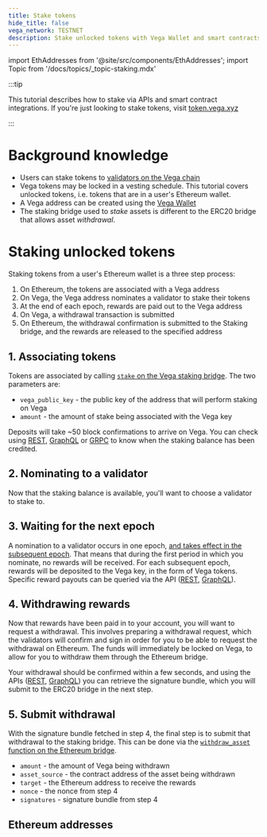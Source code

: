 ```yaml
---
title: Stake tokens
hide_title: false
vega_network: TESTNET
description: Stake unlocked tokens with Vega Wallet and smart contracts
---
```

import EthAddresses from '@site/src/components/EthAddresses';
import Topic from '/docs/topics/_topic-staking.mdx'

<Topic />

:::tip

This tutorial describes how to stake via APIs and smart contract integrations. If you're just looking to stake tokens, visit [token.vega.xyz](https://token.vega.xyz)

:::

# Background knowledge
* Users can stake tokens to [validators on the Vega chain](../concepts/vega-chain#delegated-proof-of-stake)
* Vega tokens may be locked in a vesting schedule. This tutorial covers unlocked tokens, i.e. tokens that are in a user's Ethereum wallet.
* A Vega address can be created using the [Vega Wallet](../tools/vega-wallet/)
* The staking bridge used to *stake* assets is different to the ERC20 bridge that allows asset *withdrawal*.

# Staking unlocked tokens
Staking tokens from a user's Ethereum wallet is a three step process:
1. On Ethereum, the tokens are associated with a Vega address
2. On Vega, the Vega address nominates a validator to stake their tokens
3. At the end of each epoch, rewards are paid out to the Vega address
4. On Vega, a withdrawal transaction is submitted
5. On Ethereum, the withdrawal confirmation is submitted to the Staking bridge, and the rewards are released to the specified address

## 1. Associating tokens
Tokens are associated by calling [`stake` on the Vega staking bridge](../api/bridge/contracts/Vega_Staking_Bridge#stake). The two parameters are:
* `vega_public_key` - the public key of the address that will perform staking on Vega
* `amount` - the amount of stake being associated with the Vega key

Deposits will take ~50 block confirmations to arrive on Vega. You can check using [REST](../api/rest/data-v2/trading-data-service-get-stake), [GraphQL](../graphql/objects/party#operation/TradingDataService1_ERC20WithdrawalApproval) or [GRPC](../grpc/vega/vega.proto#vegaproto) to know when the staking balance has been credited.

## 2. Nominating to a validator
Now that the staking balance is available, you'll want to choose a validator to stake to.

## 3. Waiting for the next epoch
A nomination to a validator occurs in one epoch, [and takes effect in the subsequent epoch](../concepts/vega-chain#operation/ERC20WithdrawalApproval). That means that during the first period in which you nominate, no rewards will be received. For each subsequent epoch, rewards will be deposited to the Vega key, in the form of Vega tokens. Specific reward payouts can be queried via the API ([REST](../api/rest/data-v2/trading-data-service-list-reward-summaries), [GraphQL](../graphql/objects/reward-summary-connection)).

## 4. Withdrawing rewards
Now that rewards have been paid in to your account, you will want to request a withdrawal. This involves preparing a withdrawal request, which the validators will confirm and sign in order for you to be able to request the withdrawal on Ethereum. The funds will immediately be locked on Vega, to allow for you to withdraw them through the Ethereum bridge.

Your withdrawal should be confirmed within a few seconds, and using the APIs ([REST](../api/rest/data-v2/trading-data-service-list-withdrawals),  [GraphQL](../graphql/objects/party#withdrawals-withdrawal)) you can retrieve the signature bundle, which you will submit to the ERC20 bridge in the next step.

## 5. Submit withdrawal
With the signature bundle fetched in step 4, the final step is to submit that withdrawal to the staking bridge. This can be done via the [`withdraw_asset` function on the Ethereum bridge](../api/bridge/interfaces/IERC20_Bridge_Logic#withdraw_asset).
* `amount` - the amount of Vega being withdrawn
* `asset_source` - the contract address of the asset being withdrawn
* `target` - the Ethereum address to receive the rewards
* `nonce` - the nonce from step 4
* `signatures` - signature bundle from step 4

## Ethereum addresses
<EthAddresses frontMatter={frontMatter} />



